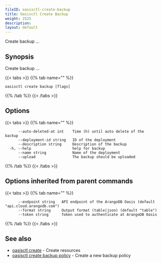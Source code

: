 ```yaml
---
fileID: oasisctl-create-backup
title: Oasisctl Create Backup
weight: 2525
description: 
layout: default
---
```

Create backup ...

## Synopsis

Create backup ...

{{< tabs >}}
{{% tab name="" %}}
```
oasisctl create backup [flags]
```
{{% /tab %}}
{{< /tabs >}}

## Options

{{< tabs >}}
{{% tab name="" %}}
```
      --auto-deleted-at int    Time (h) until auto delete of the backup
      --deployment-id string   ID of the deployment
      --description string     Description of the backup
  -h, --help                   help for backup
      --name string            Name of the deployment
      --upload                 The backup should be uploaded
```
{{% /tab %}}
{{< /tabs >}}

## Options inherited from parent commands

{{< tabs >}}
{{% tab name="" %}}
```
      --endpoint string   API endpoint of the ArangoDB Oasis (default "api.cloud.arangodb.com")
      --format string     Output format (table|json) (default "table")
      --token string      Token used to authenticate at ArangoDB Oasis
```
{{% /tab %}}
{{< /tabs >}}

## See also

* [oasisctl create]()	 - Create resources
* [oasisctl create backup policy](oasisctl-create-backup-policy)	 - Create a new backup policy

